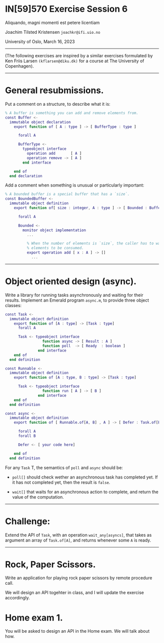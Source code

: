 

# IN[59]570 Exercise Session 6

Aliquando, magni momenti est petere licentiam

Joachim Tilsted Kristensen
`joachkr@ifi.uio.no`

University of Oslo,
March 16, 2023

---

(The following exercises are inspired by a similar exercises formulated by
Ken Friis Larsen `(kflarsen@diku.dk)` for a course at The University of
Copenhagen).

---

# General resubmissions.

Put a comment on a structure, to describe what it is:

```matlab
% A buffer is something you can add and remove elements from.
const Buffer <-
  immutable object declaration
    export function of [ A : type ] -> [ BufferType : type ]

      forall A

      BufferType <-
        typeobject interface
          operation add       [ A ]
          operation remove -> [ A ]
        end interface

    end of
  end declaration
```

Add a comment when something is unusual or particularly important:

```matlab
% A bounded buffer is a special buffer that has a `size`.
const BoundedBuffer <-
  immutable object definition
    export function of[ size : integer, A : type ] -> [ Bounded : Buffer.of[A] ]

      forall A

      Bounded <-
        monitor object implementation
          ...

          % When the number of elements is `size`, the caller has to wait for
          % elements to be consumed.
          export operation add [ x : A ] -> []
            ...
```

---

# Object oriented design (async).

Write a library for running tasks asynchronously and waiting for their
results. Implement an Emerald program `async.m`, to provide three object
classes:

```matlab
const Task <-
  immutable object definition
    export function of [A : type] -> [Task : type]
      forall A

      Task <- typeobject interface
                 function async -> [ Result : A ]
                 function poll  -> [ Ready  : boolean ]
               end interface
    end of
  end definition

const Runnable <-
  immutable object definition
    export function of [A : type, B : type] -> [Task : type]

      Task <- typeobject interface
                 function run [ A ] -> [ B ]
               end interface
    end of
  end definition

const async <-
  immutable object definition
    export function of [ Runnable.of[A, B] , A ] -> [ Defer : Task.of[B] ]

      forall A
      forall B

      Defer <- [ your code here]

    end of
  end definition
```

For any `Task` T, the semantics of `poll` and `async` should be:

  * `poll[]` should check wether an asynchronous task has completed
    yet. If it has not completed yet, then the result is `false`.

  * `wait[]` that waits for an asynchronous action to complete, and
    return the value of the computation.

---

# Challenge:

Extend the API of `Task`, with an operation `wait_any[asyncs]`, that takes
as argument an array of `Task.of[A]`, and returns whenever some `A` is
ready.

---

# Rock, Paper Scissors.

Write an application for playing rock paper scissors by remote procedure call.

We will design an API togehter in class, and I will update the exercise accordingly.

# Home exam 1.

You will be asked to design an API in the Home exam. We will talk about how.

